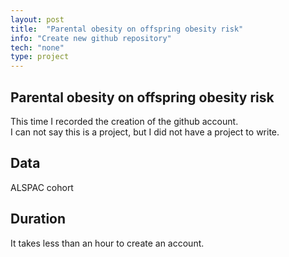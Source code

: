 ```yaml
---
layout: post
title:  "Parental obesity on offspring obesity risk"
info: "Create new github repository"
tech: "none"
type: project
---
```


## Parental obesity on offspring obesity risk
This time I recorded the creation of the github account.  
I can not say this is a project, but I did not have a project to write.  

## Data
ALSPAC cohort

## Duration
It takes less than an hour to create an account.
